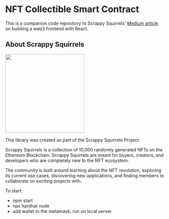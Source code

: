 # NFT Collectible Smart Contract

This is a companion code repository to Scrappy Squirrels' [Medium article](https://medium.com/scrappy-squirrels/tutorial-building-a-web3-frontend-with-react-e0a87ea3bad) on building a web3 frontend with React.

## About Scrappy Squirrels

<img src='squirrels.gif' height="250" width="250" />

This library was created as part of the Scrappy Squirrels Project. 

Scrappy Squirrels is a collection of 10,000 randomly generated NFTs on the Ethereum Blockchain. Scrappy Squirrels are meant for buyers, creators, and developers who are completely new to the NFT ecosystem.

The community is built around learning about the NFT revolution, exploring its current use cases, discovering new applications, and finding members to collaborate on exciting projects with.


To start: 
+ npm start
+ npx hardhat node
+ add wallet to the metamask, run on local server.
